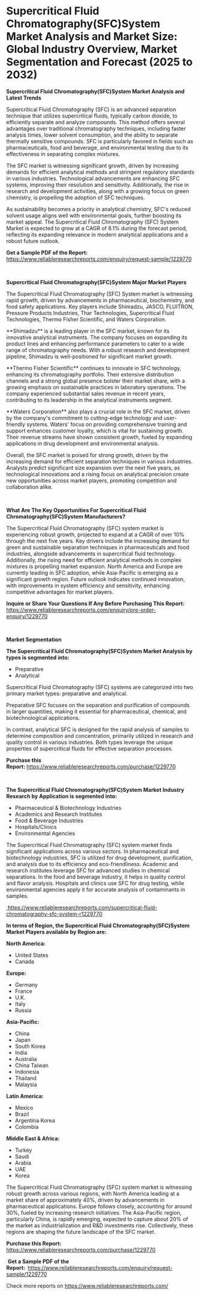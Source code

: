 <p><h1>Supercritical Fluid Chromatography(SFC)System Market Analysis and Market Size: Global Industry Overview, Market Segmentation and Forecast (2025 to 2032)</h1></p><p><strong>Supercritical Fluid Chromatography(SFC)System Market Analysis and Latest Trends</strong></p>
<p><p>Supercritical Fluid Chromatography (SFC) is an advanced separation technique that utilizes supercritical fluids, typically carbon dioxide, to efficiently separate and analyze compounds. This method offers several advantages over traditional chromatography techniques, including faster analysis times, lower solvent consumption, and the ability to separate thermally sensitive compounds. SFC is particularly favored in fields such as pharmaceuticals, food and beverage, and environmental testing due to its effectiveness in separating complex mixtures.</p><p>The SFC market is witnessing significant growth, driven by increasing demands for efficient analytical methods and stringent regulatory standards in various industries. Technological advancements are enhancing SFC systems, improving their resolution and sensitivity. Additionally, the rise in research and development activities, along with a growing focus on green chemistry, is propelling the adoption of SFC techniques.</p><p>As sustainability becomes a priority in analytical chemistry, SFC's reduced solvent usage aligns well with environmental goals, further boosting its market appeal. The Supercritical Fluid Chromatography (SFC) System Market is expected to grow at a CAGR of 8.1% during the forecast period, reflecting its expanding relevance in modern analytical applications and a robust future outlook.</p></p>
<p><strong>Get a Sample PDF of the Report:&nbsp;</strong> <a href="https://www.reliableresearchreports.com/enquiry/request-sample/1229770?utm_campaign=2531&utm_medium=2&utm_source=Github&utm_content=ia&utm_term=27022025&utm_id=supercritical-fluid-chromatographysfcsystem">https://www.reliableresearchreports.com/enquiry/request-sample/1229770</a></p>
<p>&nbsp;</p>
<p><strong>Supercritical Fluid Chromatography(SFC)System Major Market Players</strong></p>
<p><p>The Supercritical Fluid Chromatography (SFC) System market is witnessing rapid growth, driven by advancements in pharmaceutical, biochemistry, and food safety applications. Key players include Shimadzu, JASCO, FLUITRON, Pressure Products Industries, Thar Technologies, Supercritical Fluid Technologies, Thermo Fisher Scientific, and Waters Corporation.</p><p>**Shimadzu** is a leading player in the SFC market, known for its innovative analytical instruments. The company focuses on expanding its product lines and enhancing performance parameters to cater to a wide range of chromatography needs. With a robust research and development pipeline, Shimadzu is well-positioned for significant market growth.</p><p>**Thermo Fisher Scientific** continues to innovate in SFC technology, enhancing its chromatography portfolio. Their extensive distribution channels and a strong global presence bolster their market share, with a growing emphasis on sustainable practices in laboratory operations. The company experienced substantial sales revenue in recent years, contributing to its leadership in the analytical instruments segment.</p><p>**Waters Corporation** also plays a crucial role in the SFC market, driven by the company's commitment to cutting-edge technology and user-friendly systems. Waters' focus on providing comprehensive training and support enhances customer loyalty, which is vital for sustaining growth. Their revenue streams have shown consistent growth, fueled by expanding applications in drug development and environmental analysis.</p><p>Overall, the SFC market is poised for strong growth, driven by the increasing demand for efficient separation techniques in various industries. Analysts predict significant size expansion over the next five years, as technological innovations and a rising focus on analytical precision create new opportunities across market players, promoting competition and collaboration alike.</p></p>
<p>&nbsp;</p>
<p><strong>What Are The Key Opportunities For Supercritical Fluid Chromatography(SFC)System Manufacturers?</strong></p>
<p><p>The Supercritical Fluid Chromatography (SFC) system market is experiencing robust growth, projected to expand at a CAGR of over 10% through the next five years. Key drivers include the increasing demand for green and sustainable separation techniques in pharmaceuticals and food industries, alongside advancements in supercritical fluid technology. Additionally, the rising need for efficient analytical methods in complex mixtures is propelling market expansion. North America and Europe are currently leading in SFC adoption, while Asia-Pacific is emerging as a significant growth region. Future outlook indicates continued innovation, with improvements in system efficiency and sensitivity, enhancing competitive advantages for market players.</p></p>
<p><strong>Inquire or Share Your Questions If Any Before Purchasing This Report:</strong> <a href="https://www.reliableresearchreports.com/enquiry/pre-order-enquiry/1229770?utm_campaign=2531&utm_medium=2&utm_source=Github&utm_content=ia&utm_term=27022025&utm_id=supercritical-fluid-chromatographysfcsystem">https://www.reliableresearchreports.com/enquiry/pre-order-enquiry/1229770</a></p>
<p>&nbsp;</p>
<p><strong>Market Segmentation</strong></p>
<p><strong>The Supercritical Fluid Chromatography(SFC)System Market Analysis by types is segmented into:</strong></p>
<p><ul><li>Preparative</li><li>Analytical</li></ul></p>
<p><p>Supercritical Fluid Chromatography (SFC) systems are categorized into two primary market types: preparative and analytical. </p><p>Preparative SFC focuses on the separation and purification of compounds in larger quantities, making it essential for pharmaceutical, chemical, and biotechnological applications. </p><p>In contrast, analytical SFC is designed for the rapid analysis of samples to determine composition and concentration, primarily utilized in research and quality control in various industries. Both types leverage the unique properties of supercritical fluids for effective separation processes.</p></p>
<p><strong>Purchase this Report:&nbsp;</strong><a href="https://www.reliableresearchreports.com/purchase/1229770?utm_campaign=2531&utm_medium=2&utm_source=Github&utm_content=ia&utm_term=27022025&utm_id=supercritical-fluid-chromatographysfcsystem">https://www.reliableresearchreports.com/purchase/1229770</a></p>
<p>&nbsp;</p>
<p><strong>The Supercritical Fluid Chromatography(SFC)System Market Industry Research by Application is segmented into:</strong></p>
<p><ul><li>Pharmaceutical & Biotechnology Industries</li><li>Academics and Research Institutes</li><li>Food & Beverage Industries</li><li>Hospitals/Clinics</li><li>Environmental Agencies</li></ul></p>
<p><p>The Supercritical Fluid Chromatography (SFC) system market finds significant applications across various sectors. In pharmaceutical and biotechnology industries, SFC is utilized for drug development, purification, and analysis due to its efficiency and eco-friendliness. Academic and research institutes leverage SFC for advanced studies in chemical separations. In the food and beverage industry, it helps in quality control and flavor analysis. Hospitals and clinics use SFC for drug testing, while environmental agencies apply it for accurate analysis of contaminants in samples.</p></p>
<p><a href="https://www.reliableresearchreports.com/supercritical-fluid-chromatography-sfc-system-r1229770?utm_campaign=2531&utm_medium=2&utm_source=Github&utm_content=ia&utm_term=27022025&utm_id=supercritical-fluid-chromatographysfcsystem">&nbsp;https://www.reliableresearchreports.com/supercritical-fluid-chromatography-sfc-system-r1229770</a></p>
<p><strong>In terms of Region, the Supercritical Fluid Chromatography(SFC)System Market Players available by Region are:</strong></p>
<p>
    <p> <strong> North America: </strong>
        <ul>
            <li>United States</li>
            <li>Canada</li>
        </ul>
        </p> 
    <p> <strong> Europe: </strong>
        <ul>
            <li>Germany</li>
            <li>France</li>
            <li>U.K.</li>
            <li>Italy</li>
            <li>Russia</li>
        </ul>
        </p> 
    <p> <strong> Asia-Pacific: </strong>
        <ul>
            <li>China</li>
            <li>Japan</li>
            <li>South Korea</li>
            <li>India</li>
            <li>Australia</li>
            <li>China Taiwan</li>
            <li>Indonesia</li>
            <li>Thailand</li>
            <li>Malaysia</li>
        </ul>
        </p> 
    <p> <strong> Latin America: </strong>
        <ul>
            <li>Mexico</li>
            <li>Brazil</li>
            <li>Argentina Korea</li>
            <li>Colombia</li>
        </ul>
        </p> 
    <p> <strong> Middle East & Africa: </strong>
        <ul>
            <li>Turkey</li>
            <li>Saudi</li>
            <li>Arabia</li>
            <li>UAE</li>
            <li>Korea</li>
        </ul>
    </p>
    </p>
<p><p>The Supercritical Fluid Chromatography (SFC) system market is witnessing robust growth across various regions, with North America leading at a market share of approximately 40%, driven by advancements in pharmaceutical applications. Europe follows closely, accounting for around 30%, fueled by increasing research initiatives. The Asia-Pacific region, particularly China, is rapidly emerging, expected to capture about 20% of the market as industrialization and R&D investments rise. Collectively, these regions are shaping the future landscape of the SFC market.</p></p>
<p><strong>Purchase this Report: </strong><a href="https://www.reliableresearchreports.com/purchase/1229770?utm_campaign=2531&utm_medium=2&utm_source=Github&utm_content=ia&utm_term=27022025&utm_id=supercritical-fluid-chromatographysfcsystem">https://www.reliableresearchreports.com/purchase/1229770</a></p>
<p>&nbsp;<strong>Get a Sample PDF of the Report:&nbsp;&nbsp;</strong><a href="https://www.reliableresearchreports.com/enquiry/request-sample/1229770?utm_campaign=2531&utm_medium=2&utm_source=Github&utm_content=ia&utm_term=27022025&utm_id=supercritical-fluid-chromatographysfcsystem">https://www.reliableresearchreports.com/enquiry/request-sample/1229770</a></p>
<p><strong></strong></p>
<p>Check more reports on <a href="https://www.reliableresearchreports.com/?utm_campaign=2531&utm_medium=2&utm_source=Github&utm_content=ia&utm_term=27022025&utm_id=supercritical-fluid-chromatographysfcsystem">https://www.reliableresearchreports.com/</a></p>